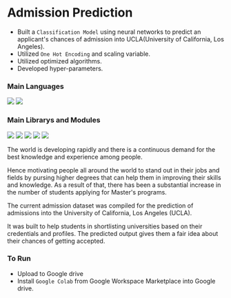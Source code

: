 # Admission Prediction

- Built a `Classification Model` using neural networks to predict an applicant's chances of admission into UCLA(University of California, Los Angeles).
- Utilized `One Hot Encoding` and scaling variable.
- Utilized optimized algorithms.
- Developed hyper-parameters.

###  Main Languages
<p>
<img src="https://img.shields.io/badge/python-3670A0?style=for-the-badge&logo=python&logoColor=ffdd54">
<img src="https://img.shields.io/badge/Markdown-000000?style=for-the-badge&logo=markdown&logoColor=white"></p>

### Main Librarys and Modules
<p><img src="https://img.shields.io/badge/numpy-%23013243.svg?style=for-the-badge&logo=numpy&logoColor=white">
<img src="https://img.shields.io/badge/pandas-%23150458.svg?style=for-the-badge&logo=pandas&logoColor=white">
<img src="https://img.shields.io/badge/scikit--learn-%23F7931E.svg?style=for-the-badge&logo=scikit-learn&logoColor=white">
<img src="https://img.shields.io/badge/Keras-%23D00000.svg?style=for-the-badge&logo=Keras&logoColor=white">
<img src="https://img.shields.io/badge/TensorFlow-%23FF6F00.svg?style=for-the-badge&logo=TensorFlow&logoColor=white"></p>


The world is developing rapidly and there is a continuous demand for the best knowledge and experience among people. 

Hence motivating people all around the world to stand out in their jobs and fields by pursing higher degrees that can help them in improving their skills and knowledge. As a result of that, there has been a substantial increase in the number of students applying for Master's programs.

The current admission dataset was compiled for the prediction of admissions into the University of California, Los Angeles (UCLA).

It was built to help students in shortlisting universities based on their credentials and profiles. The predicted output gives them a fair idea about their chances of getting accepted.

### To Run
- Upload to Google drive
- Install `Google Colab` from Google Workspace Marketplace into Google drive.

